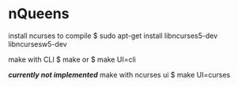 # nQueens

install ncurses to compile
$ sudo apt-get install libncurses5-dev libncursesw5-dev

make with CLI
$ make
or
$ make UI=cli

***currently not implemented***
make with ncurses ui
$ make UI=curses
